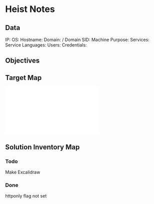 # Heist Notes

## Data 

IP: 
OS:
Hostname:
Domain:  / Domain SID:
Machine Purpose: 
Services:
Service Languages:
Users:
Credentials:

## Objectives

## Target Map

![](Heist-map.excalidraw.md)

## Solution Inventory Map


### Todo 

Make Excalidraw

### Done
      

httponly flag not set
